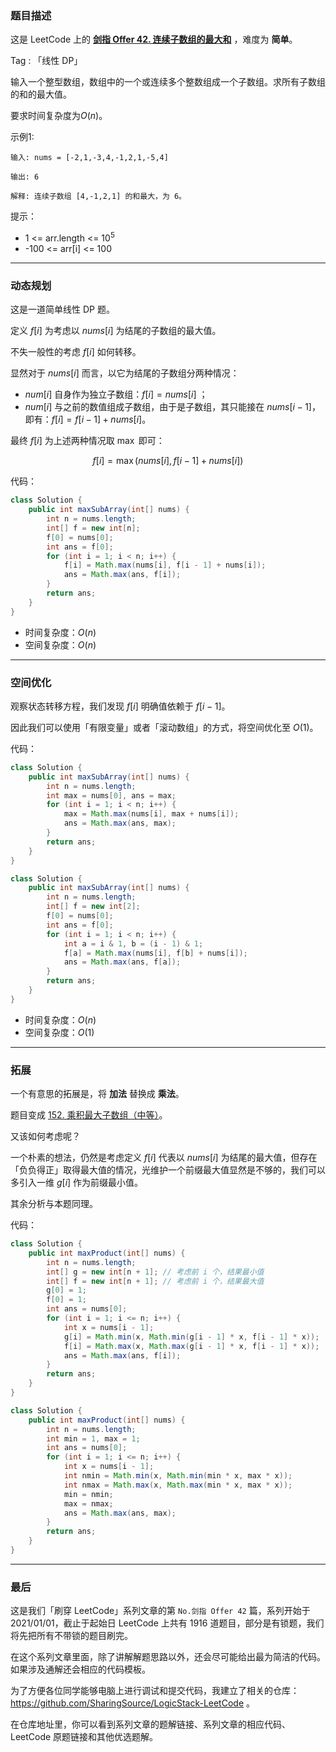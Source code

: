 ### 题目描述

这是 LeetCode 上的 **[剑指 Offer 42. 连续子数组的最大和](https://leetcode-cn.com/problems/lian-xu-zi-shu-zu-de-zui-da-he-lcof/solution/gong-shui-san-xie-jian-dan-xian-xing-dp-mqk5v/)** ，难度为 **简单**。

Tag : 「线性 DP」




输入一个整型数组，数组中的一个或连续多个整数组成一个子数组。求所有子数组的和的最大值。

要求时间复杂度为$O(n)$。


示例1:
```
输入: nums = [-2,1,-3,4,-1,2,1,-5,4]

输出: 6

解释: 连续子数组 [4,-1,2,1] 的和最大，为 6。
```

提示：
* 1 <= arr.length <= $10^5$
* -100 <= arr[i] <= 100

---

### 动态规划

这是一道简单线性 DP 题。

定义 $f[i]$ 为考虑以 $nums[i]$ 为结尾的子数组的最大值。

不失一般性的考虑 $f[i]$ 如何转移。

显然对于 $nums[i]$ 而言，以它为结尾的子数组分两种情况：

* $num[i]$ 自身作为独立子数组：$f[i] = nums[i]$ ；
* $num[i]$ 与之前的数值组成子数组，由于是子数组，其只能接在 $nums[i - 1]$，即有：$f[i] = f[i - 1] + nums[i]$。

最终 $f[i]$ 为上述两种情况取 $\max$ 即可：

$$
f[i] = \max(nums[i], f[i - 1] + nums[i])
$$

代码：
```java
class Solution {
    public int maxSubArray(int[] nums) {
        int n = nums.length;
        int[] f = new int[n];
        f[0] = nums[0];
        int ans = f[0];
        for (int i = 1; i < n; i++) {
            f[i] = Math.max(nums[i], f[i - 1] + nums[i]);
            ans = Math.max(ans, f[i]);
        }
        return ans;
    }
}
```
* 时间复杂度：$O(n)$
* 空间复杂度：$O(n)$

--- 


### 空间优化

观察状态转移方程，我们发现 $f[i]$ 明确值依赖于 $f[i - 1]$。

因此我们可以使用「有限变量」或者「滚动数组」的方式，将空间优化至 $O(1)$。

代码：
```java
class Solution {
    public int maxSubArray(int[] nums) {
        int n = nums.length;
        int max = nums[0], ans = max;
        for (int i = 1; i < n; i++) {
            max = Math.max(nums[i], max + nums[i]);
            ans = Math.max(ans, max);
        }
        return ans;
    }
}
```
```java
class Solution {
    public int maxSubArray(int[] nums) {
        int n = nums.length;
        int[] f = new int[2];
        f[0] = nums[0];
        int ans = f[0];
        for (int i = 1; i < n; i++) {
            int a = i & 1, b = (i - 1) & 1;
            f[a] = Math.max(nums[i], f[b] + nums[i]);
            ans = Math.max(ans, f[a]);
        }
        return ans;
    }
}
```
* 时间复杂度：$O(n)$
* 空间复杂度：$O(1)$


---

### 拓展

一个有意思的拓展是，将 **加法** 替换成 **乘法**。

题目变成 [152. 乘积最大子数组（中等）](https://leetcode-cn.com/problems/maximum-product-subarray/)。

又该如何考虑呢？

一个朴素的想法，仍然是考虑定义 $f[i]$ 代表以 $nums[i]$ 为结尾的最大值，但存在「负负得正」取得最大值的情况，光维护一个前缀最大值显然是不够的，我们可以多引入一维 $g[i]$ 作为前缀最小值。

其余分析与本题同理。

代码：
```java
class Solution {
    public int maxProduct(int[] nums) {
        int n = nums.length;
        int[] g = new int[n + 1]; // 考虑前 i 个，结果最小值
        int[] f = new int[n + 1]; // 考虑前 i 个，结果最大值
        g[0] = 1;
        f[0] = 1;
        int ans = nums[0];
        for (int i = 1; i <= n; i++) {
            int x = nums[i - 1];
            g[i] = Math.min(x, Math.min(g[i - 1] * x, f[i - 1] * x));
            f[i] = Math.max(x, Math.max(g[i - 1] * x, f[i - 1] * x));
            ans = Math.max(ans, f[i]);
        }
        return ans;
    }
}
```
```java
class Solution {
    public int maxProduct(int[] nums) {
        int n = nums.length;
        int min = 1, max = 1;
        int ans = nums[0];
        for (int i = 1; i <= n; i++) {
            int x = nums[i - 1];
            int nmin = Math.min(x, Math.min(min * x, max * x));
            int nmax = Math.max(x, Math.max(min * x, max * x));
            min = nmin;
            max = nmax;
            ans = Math.max(ans, max);
        }
        return ans;
    }
}
```

---

### 最后

这是我们「刷穿 LeetCode」系列文章的第 `No.剑指 Offer 42` 篇，系列开始于 2021/01/01，截止于起始日 LeetCode 上共有 1916 道题目，部分是有锁题，我们将先把所有不带锁的题目刷完。

在这个系列文章里面，除了讲解解题思路以外，还会尽可能给出最为简洁的代码。如果涉及通解还会相应的代码模板。

为了方便各位同学能够电脑上进行调试和提交代码，我建立了相关的仓库：https://github.com/SharingSource/LogicStack-LeetCode 。

在仓库地址里，你可以看到系列文章的题解链接、系列文章的相应代码、LeetCode 原题链接和其他优选题解。

